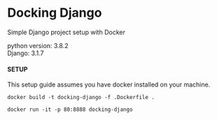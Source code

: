 # Docking Django

Simple Django project setup with Docker


python version: 3.8.2 <br>
Django: 3.1.7


#### SETUP

This setup guide assumes you have docker installed on your machine. 
```
docker build -t docking-django -f .Dockerfile .
```
```
docker run -it -p 80:8888 docking-django
```
